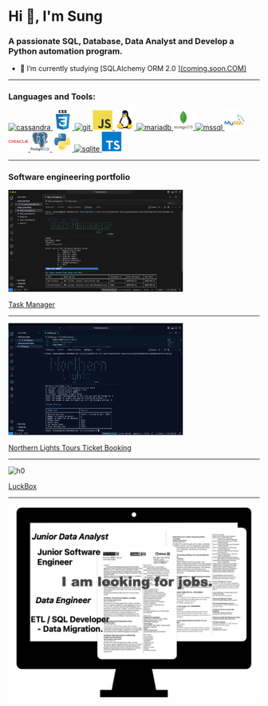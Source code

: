 <h1 align="left">Hi 👋, I'm Sung</h1>
<h3 align="left">A passionate SQL, Database, Data Analyst and Develop a Python automation program.</h3>

- 🔭 I’m currently studying [SQLAIchemy ORM 2.0 ][(coming.soon.COM)](https://github.com/Yami3366/fastapi_sqlaichemy_crud)

***

<h3 align="left">Languages and Tools:</h3>
<p align="left"> <a href="https://cassandra.apache.org/" target="_blank" rel="noreferrer"> <img src="https://www.vectorlogo.zone/logos/apache_cassandra/apache_cassandra-icon.svg" alt="cassandra" width="40" height="40"/> </a> <a href="https://www.w3schools.com/css/" target="_blank" rel="noreferrer"> <img src="https://raw.githubusercontent.com/devicons/devicon/master/icons/css3/css3-original-wordmark.svg" alt="css3" width="40" height="40"/> </a> <a href="https://git-scm.com/" target="_blank" rel="noreferrer"> <img src="https://www.vectorlogo.zone/logos/git-scm/git-scm-icon.svg" alt="git" width="40" height="40"/> </a> <a href="https://developer.mozilla.org/en-US/docs/Web/JavaScript" target="_blank" rel="noreferrer"> <img src="https://raw.githubusercontent.com/devicons/devicon/master/icons/javascript/javascript-original.svg" alt="javascript" width="40" height="40"/> </a> <a href="https://www.linux.org/" target="_blank" rel="noreferrer"> <img src="https://raw.githubusercontent.com/devicons/devicon/master/icons/linux/linux-original.svg" alt="linux" width="40" height="40"/> </a> <a href="https://mariadb.org/" target="_blank" rel="noreferrer"> <img src="https://www.vectorlogo.zone/logos/mariadb/mariadb-icon.svg" alt="mariadb" width="40" height="40"/> </a> <a href="https://www.mongodb.com/" target="_blank" rel="noreferrer"> <img src="https://raw.githubusercontent.com/devicons/devicon/master/icons/mongodb/mongodb-original-wordmark.svg" alt="mongodb" width="40" height="40"/> </a> <a href="https://www.microsoft.com/en-us/sql-server" target="_blank" rel="noreferrer"> <img src="https://www.svgrepo.com/show/303229/microsoft-sql-server-logo.svg" alt="mssql" width="40" height="40"/> </a> <a href="https://www.mysql.com/" target="_blank" rel="noreferrer"> <img src="https://raw.githubusercontent.com/devicons/devicon/master/icons/mysql/mysql-original-wordmark.svg" alt="mysql" width="40" height="40"/> </a> <a href="https://www.oracle.com/" target="_blank" rel="noreferrer"> <img src="https://raw.githubusercontent.com/devicons/devicon/master/icons/oracle/oracle-original.svg" alt="oracle" width="40" height="40"/> </a> <a href="https://www.postgresql.org" target="_blank" rel="noreferrer"> <img src="https://raw.githubusercontent.com/devicons/devicon/master/icons/postgresql/postgresql-original-wordmark.svg" alt="postgresql" width="40" height="40"/> </a> <a href="https://www.python.org" target="_blank" rel="noreferrer"> <img src="https://raw.githubusercontent.com/devicons/devicon/master/icons/python/python-original.svg" alt="python" width="40" height="40"/> </a> <a href="https://www.sqlite.org/" target="_blank" rel="noreferrer"> <img src="https://www.vectorlogo.zone/logos/sqlite/sqlite-icon.svg" alt="sqlite" width="40" height="40"/> </a> 
  <a href="https://www.typescriptlang.org/" target="_blank" rel="noreferrer">
  <img src="https://raw.githubusercontent.com/devicons/devicon/master/icons/typescript/typescript-original.svg" alt="typescript" width="40" height="40"/> </a> </p>

***
<h3 align="left">Software engineering portfolio </h3>  



<img width="350" alt="TM" src="https://github.com/Yami3366/yami3366.github.io/blob/main/TM.png?raw=true">  

<a href="https://github.com/Yami3366/finalCapstone" target="_blank"> Task Manager</a>

***
<img width="350" alt="hoilday" src="https://github.com/Yami3366/yami3366.github.io/blob/main/hoilday.jpeg?raw=true">

<a href="https://github.com/Yami3366/hoildayCapstone" target="_blank"> Northern Lights Tours Ticket Booking</a>

***
<img width="350" alt="h0" src="https://github.com/Yami3366/SungYamWONG/assets/159643271/68b95c78-45cf-42ed-8f45-08832753a1f5">  

<a href="https://github.com/Yami3366/luckbox" target="_blank"> LuckBox</a>  


***

<div id="content">


![alt text](https://github.com/Yami3366/yami3366.github.io/blob/main/lookingjobs.jpeg?raw=true)


</div>


